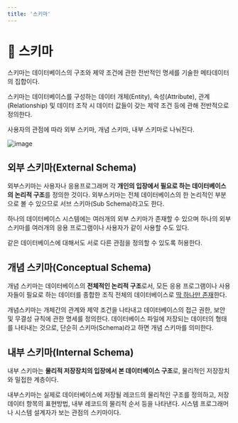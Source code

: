 ```yaml
---
title: '스키마'
---
```

# 💾 스키마

스키마는 데이터베이스의 구조와 제약 조건에 관한 전반적인 명세를 기술한 메타데이터의 집합이다.

스키마는 데이터베이스를 구성하는 데이터 개체(Entity), 속성(Attribute), 관계(Relationship) 및 데이터 조작 시 데이터 값들이 갖는 제약 조건 등에 관해 전반적으로 정의한다.

사용자의 관점에 따라 외부 스키마, 개념 스키마, 내부 스키마로 나눠진다.

![image](https://user-images.githubusercontent.com/81006587/199009979-df44bf3e-97da-45d2-b5fc-03bec89d9059.png)


## 외부 스키마(External Schema)

외부스키마는 사용자나 응용프로그래머 각 **개인의 입장에서 필요로 하는 데이터베이스의 논리적 구조**를 정의한 것이다. 외부스키마는 전체 데이터베이스의 한 논리적인 부분으로 볼 수 있으므로 서브 스키마(Sub Schema)라고도 한다.

하나의 데이터베이스 시스템에는 여러개의 외부 스키마가 존재할 수 있으며 하나의 외부 스키마를 여러개의 응용 프로그램이나 사용자가 같이 사용할 수도 있다.

같은 데이터베이스에 대해서도 서로 다른 관점을 정의할 수 있도록 허용한다.

## 개념 스키마(Conceptual Schema)

개념 스키마는 데이터베이스의 **전체적인 논리적 구조**로서, 모든 응용 프로그램이나 사용자들이 필요로 하는 데이터를 종합한 조직 전체의 데이터베이스로 <u>딱 하나만 존재</u>한다.

개념스키마는 개체간의 관계와 제약 조건을 나타내고 데이터베이스의 접근 권한, 보안 및 무결성 규칙에 관한 명세를 정의한다. 데이터베이스 파일에 저장되는 데이터의 형태를 나타내는 것으로, 단순히 스키마(Schema)라고 하면 개념 스키마를 의미한다.

## 내부 스키마(Internal Schema)

내부 스키마는 **물리적 저장장치의 입장에서 본 데이터베이스 구조**로, 물리적인 저장장치와 밀접한 계층이다.

내부스키마는 실제로 데이터베이스에 저장될 레코드의 물리적인 구조를 정의하고, 저장 데이터 항목의 표현방법, 내부 레코드의 물리적 순서 등을 나타낸다. 시스템 프로그래머나 시스템 설계자가 보는 관점의 스키마이다.